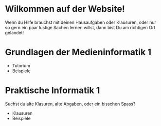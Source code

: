 <h1>Wilkommen auf der Website!</h1>
<p>Wenn du Hilfe brauchst mit deinen Hausaufgaben oder Klausuren, oder nur so gern ein paar lustige Sachen lernen willst, dann bist Du am richtigen Ort gelandet!</p>

<h1>Grundlagen der Medieninformatik 1</h1>

<ul>
  <li>Tutorium</li>
  <li>Beispiele</li>
</ul>

<h1>Praktische Informatik 1</h1>

Suchst du alte Klasuren, alte Abgaben, oder ein bisschen Spass?
<ul>
  <li>Klausuren</li>
  <li>Beispiele</li>
</ul>
  <code>
</code>

